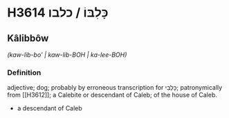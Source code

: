 # H3614 כָּלִבּוֹ / כלבו

## Kâlibbôw

_(kaw-lib-bo' | kaw-lib-BOH | ka-lee-BOH)_

### Definition

adjective; dog; probably by erroneous transcription for כָּלֵבִי; patronymically from [[H3612]]; a Calebite or descendant of Caleb; of the house of Caleb.

- a descendant of Caleb
